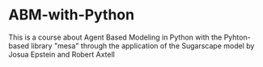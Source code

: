 # ABM-with-Python
This is a course about Agent Based Modeling in Python with the Pyhton-based library "mesa" through the application of the Sugarscape model by Josua Epstein and Robert Axtell

